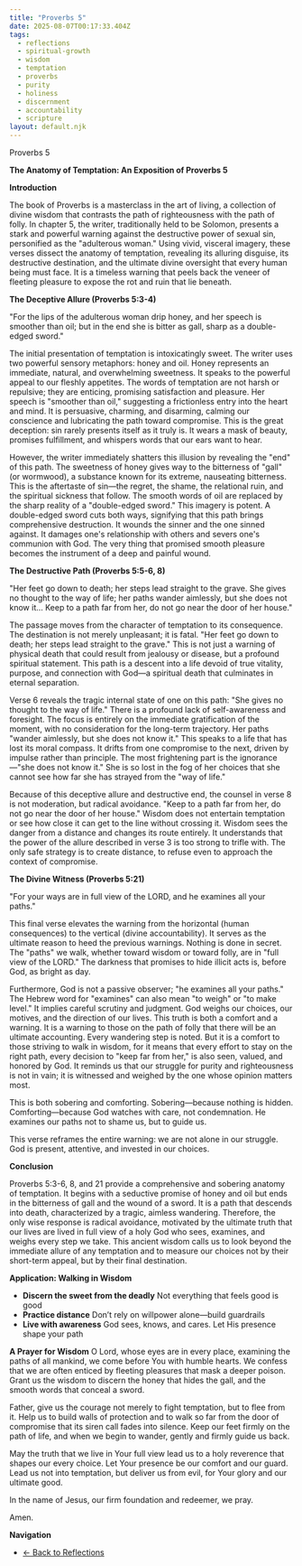 ```yaml
---
title: "Proverbs 5"
date: 2025-08-07T00:17:33.404Z
tags:
  - reflections
  - spiritual-growth
  - wisdom
  - temptation
  - proverbs
  - purity
  - holiness
  - discernment
  - accountability
  - scripture
layout: default.njk
---
```


Proverbs 5

**The Anatomy of Temptation: An Exposition of Proverbs 5**

**Introduction**

The book of Proverbs is a masterclass in the art of living, a collection of divine wisdom that contrasts the path of righteousness with the path of folly. In chapter 5, the writer, traditionally held to be Solomon, presents a stark and powerful warning against the destructive power of sexual sin, personified as the "adulterous woman." Using vivid, visceral imagery, these verses dissect the anatomy of temptation, revealing its alluring disguise, its destructive destination, and the ultimate divine oversight that every human being must face. It is a timeless warning that peels back the veneer of fleeting pleasure to expose the rot and ruin that lie beneath.

**The Deceptive Allure (Proverbs 5:3-4)**

"For the lips of the adulterous woman drip honey, and her speech is smoother than oil; but in the end she is bitter as gall, sharp as a double-edged sword."

The initial presentation of temptation is intoxicatingly sweet. The writer uses two powerful sensory metaphors: honey and oil. Honey represents an immediate, natural, and overwhelming sweetness. It speaks to the powerful appeal to our fleshly appetites. The words of temptation are not harsh or repulsive; they are enticing, promising satisfaction and pleasure. Her speech is "smoother than oil," suggesting a frictionless entry into the heart and mind. It is persuasive, charming, and disarming, calming our conscience and lubricating the path toward compromise. This is the great deception: sin rarely presents itself as it truly is. It wears a mask of beauty, promises fulfillment, and whispers words that our ears want to hear.

However, the writer immediately shatters this illusion by revealing the "end" of this path. The sweetness of honey gives way to the bitterness of "gall" (or wormwood), a substance known for its extreme, nauseating bitterness. This is the aftertaste of sin—the regret, the shame, the relational ruin, and the spiritual sickness that follow. The smooth words of oil are replaced by the sharp reality of a "double-edged sword." This imagery is potent. A double-edged sword cuts both ways, signifying that this path brings comprehensive destruction. It wounds the sinner and the one sinned against. It damages one's relationship with others and severs one's communion with God. The very thing that promised smooth pleasure becomes the instrument of a deep and painful wound.

**The Destructive Path (Proverbs 5:5-6, 8)**

"Her feet go down to death; her steps lead straight to the grave. She gives no thought to the way of life; her paths wander aimlessly, but she does not know it... Keep to a path far from her, do not go near the door of her house."

The passage moves from the character of temptation to its consequence. The destination is not merely unpleasant; it is fatal. "Her feet go down to death; her steps lead straight to the grave." This is not just a warning of physical death that could result from jealousy or disease, but a profound spiritual statement. This path is a descent into a life devoid of true vitality, purpose, and connection with God—a spiritual death that culminates in eternal separation.

Verse 6 reveals the tragic internal state of one on this path: "She gives no thought to the way of life." There is a profound lack of self-awareness and foresight. The focus is entirely on the immediate gratification of the moment, with no consideration for the long-term trajectory. Her paths "wander aimlessly, but she does not know it." This speaks to a life that has lost its moral compass. It drifts from one compromise to the next, driven by impulse rather than principle. The most frightening part is the ignorance—"she does not know it." She is so lost in the fog of her choices that she cannot see how far she has strayed from the "way of life."

Because of this deceptive allure and destructive end, the counsel in verse 8 is not moderation, but radical avoidance. "Keep to a path far from her, do not go near the door of her house." Wisdom does not entertain temptation or see how close it can get to the line without crossing it. Wisdom sees the danger from a distance and changes its route entirely. It understands that the power of the allure described in verse 3 is too strong to trifle with. The only safe strategy is to create distance, to refuse even to approach the context of compromise.

**The Divine Witness (Proverbs 5:21)**

"For your ways are in full view of the LORD, and he examines all your paths."

This final verse elevates the warning from the horizontal (human consequences) to the vertical (divine accountability). It serves as the ultimate reason to heed the previous warnings. Nothing is done in secret. The "paths" we walk, whether toward wisdom or toward folly, are in "full view of the LORD." The darkness that promises to hide illicit acts is, before God, as bright as day.

Furthermore, God is not a passive observer; "he examines all your paths." The Hebrew word for "examines" can also mean "to weigh" or "to make level." It implies careful scrutiny and judgment. God weighs our choices, our motives, and the direction of our lives. This truth is both a comfort and a warning. It is a warning to those on the path of folly that there will be an ultimate accounting. Every wandering step is noted. But it is a comfort to those striving to walk in wisdom, for it means that every effort to stay on the right path, every decision to "keep far from her," is also seen, valued, and honored by God. It reminds us that our struggle for purity and righteousness is not in vain; it is witnessed and weighed by the one whose opinion matters most.

This is both sobering and comforting. Sobering—because nothing is hidden. Comforting—because God watches with care, not condemnation. He examines our paths not to shame us, but to guide us.

This verse reframes the entire warning: we are not alone in our struggle. God is present, attentive, and invested in our choices.

**Conclusion**

Proverbs 5:3-6, 8, and 21 provide a comprehensive and sobering anatomy of temptation. It begins with a seductive promise of honey and oil but ends in the bitterness of gall and the wound of a sword. It is a path that descends into death, characterized by a tragic, aimless wandering. Therefore, the only wise response is radical avoidance, motivated by the ultimate truth that our lives are lived in full view of a holy God who sees, examines, and weighs every step we take. This ancient wisdom calls us to look beyond the immediate allure of any temptation and to measure our choices not by their short-term appeal, but by their final destination.

**Application: Walking in Wisdom**

- **Discern the sweet from the deadly** Not everything that feels good is good
- **Practice distance** Don’t rely on willpower alone—build guardrails
- **Live with awareness** God sees, knows, and cares. Let His presence shape your path

**A Prayer for Wisdom**
O Lord, whose eyes are in every place, examining the paths of all mankind, we come before You with humble hearts. We confess that we are often enticed by fleeting pleasures that mask a deeper poison. Grant us the wisdom to discern the honey that hides the gall, and the smooth words that conceal a sword.

Father, give us the courage not merely to fight temptation, but to flee from it. Help us to build walls of protection and to walk so far from the door of compromise that its siren call fades into silence. Keep our feet firmly on the path of life, and when we begin to wander, gently and firmly guide us back.

May the truth that we live in Your full view lead us to a holy reverence that shapes our every choice. Let Your presence be our comfort and our guard. Lead us not into temptation, but deliver us from evil, for Your glory and our ultimate good.

In the name of Jesus, our firm foundation and redeemer, we pray.

Amen.

**Navigation**

- [← Back to Reflections](/reflections/)